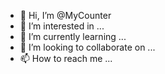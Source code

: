 - 👋 Hi, I’m @MyCounter
- 👀 I’m interested in ...
- 🌱 I’m currently learning ...
- 💞️ I’m looking to collaborate on ...
- 📫 How to reach me ...

<!---
MyCounter/MyCounter is a ✨ special ✨ repository because its `README.md` (this file) appears on your GitHub profile.
You can click the Preview link to take a look at your changes.
--->
